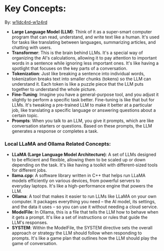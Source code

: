 # Key Concepts:

By: [w1ldc4rd-w1z4rd](https://github.com/w1ldc4rd-w1z4rd)

- **Large Language Model (LLM)**: Think of it as a super-smart computer program that can read, understand, and write text like a human. It's used for tasks like translating between languages, summarizing articles, and chatting with users.
- **Transformer**: This is the brain behind LLMs. It's a special way of organizing the AI's calculations, allowing it to pay attention to important words in a sentence while ignoring less important ones. It's like having a spotlight that focuses on the key parts of a conversation.
- **Tokenization**: Just like breaking a sentence into individual words, tokenization breaks text into smaller chunks (tokens) so the LLM can understand it. Each token is like a puzzle piece that the LLM puts together to understand the whole picture.
- **Fine-Tuning**: Imagine you have a general-purpose tool, and you adjust it slightly to perform a specific task better. Fine-tuning is like that but for LLMs. It's tweaking a pre-trained LLM to make it better at a particular job, like translating a specific language or answering questions about a certain topic.
- **Prompts**: When you talk to an LLM, you give it prompts, which are like conversation starters or questions. Based on these prompts, the LLM generates a response or completes a task.

### Local LLaMA and Ollama Related Concepts:

- **LLaMA (Large Language Model Architecture)**: A set of LLMs designed to be efficient and flexible, allowing them to be scaled up or down depending on the task. It's like having a toolkit with different-sized tools for different jobs.
- **llama.cpp**: A software library written in C++ that helps run LLaMA models efficiently on various devices, from powerful servers to everyday laptops. It's like a high-performance engine that powers the LLM.
- **Ollama**: A tool that makes it easier to run LLMs like LLaMA on your own computer. It packages everything you need – the AI model, its settings, and the data it uses – so you can use it without needing a cloud service.
- **ModelFile**: In Ollama, this is a file that tells the LLM how to behave when it gets a prompt. It's like a set of instructions or rules that guide the LLM's responses.
- **SYSTEM**: Within the ModelFile, the SYSTEM directive sets the overall approach or strategy the LLM should follow when responding to prompts. It's like a game plan that outlines how the LLM should play the game of conversation.
